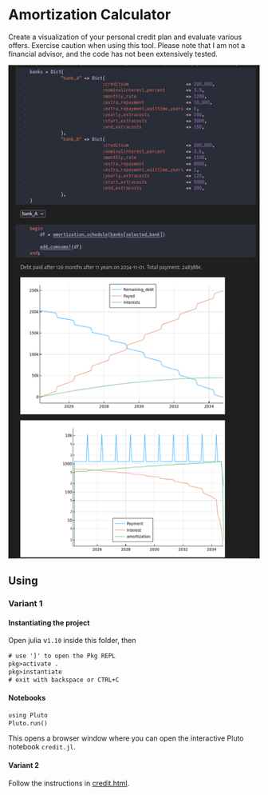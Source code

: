 # Amortization Calculator
Create a visualization of your personal credit plan and evaluate various offers. Exercise caution when using this tool. Please note that I am not a financial advisor, and the code has not been extensively tested.

![Screenshot](img/screenshot_2024_04_20.png)

## Using
### Variant 1
#### Instantiating the project

Open julia v`1.10` inside this folder, then

```
# use ']' to open the Pkg REPL
pkg>activate .  
pkg>instantiate
# exit with backspace or CTRL+C
```

#### Notebooks
```
using Pluto
Pluto.run()
```

This opens a browser window where you can open the interactive Pluto notebook `credit.jl`.

#### Variant 2
Follow the instructions in [credit.html](credit.html).